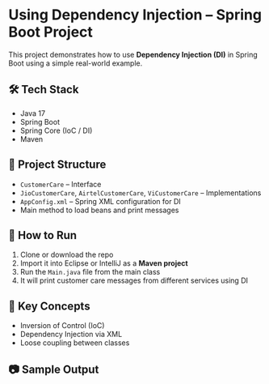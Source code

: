 # Using Dependency Injection – Spring Boot Project

This project demonstrates how to use **Dependency Injection (DI)** in Spring Boot using a simple real-world example.

## 🛠 Tech Stack
- Java 17
- Spring Boot
- Spring Core (IoC / DI)
- Maven

## 📁 Project Structure
- `CustomerCare` – Interface
- `JioCustomerCare`, `AirtelCustomerCare`, `ViCustomerCare` – Implementations
- `AppConfig.xml` – Spring XML configuration for DI
- Main method to load beans and print messages

## 🚀 How to Run
1. Clone or download the repo
2. Import it into Eclipse or IntelliJ as a **Maven project**
3. Run the `Main.java` file from the main class
4. It will print customer care messages from different services using DI

## 🎯 Key Concepts
- Inversion of Control (IoC)
- Dependency Injection via XML
- Loose coupling between classes

## 📷 Sample Output
